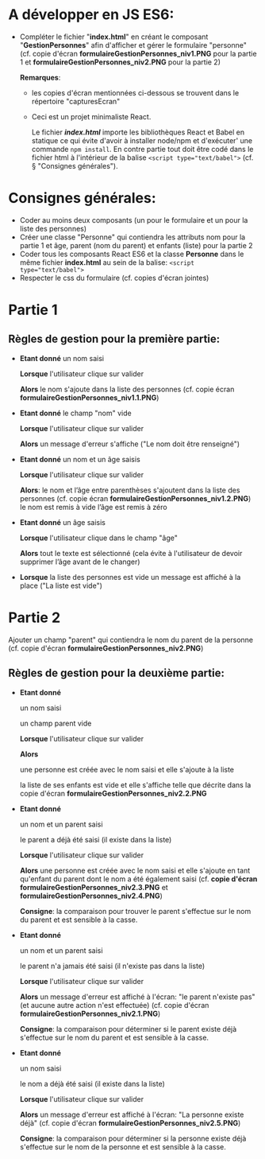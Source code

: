 # A développer en JS ES6:

- Compléter le fichier "**index.html**" en créant le composant "**GestionPersonnes**" afin d'afficher et gérer le formulaire "personne"
  (cf. copie d'écran **formulaireGestionPersonnes_niv1.PNG** pour la partie 1 et **formulaireGestionPersonnes_niv2.PNG** pour la partie 2)

  **Remarques**:

  - les copies d'écran mentionnées ci-dessous se trouvent dans le répertoire "capturesEcran"
  - Ceci est un projet minimaliste React.

    Le fichier **_index.html_** importe les bibliothèques React et Babel en statique ce qui évite d'avoir à installer node/npm et d'exécuter' une commande `npm install`. En contre partie tout doit être codé dans le fichier html à l'intérieur de la balise `<script type="text/babel">` (cf. § "Consignes générales").

# Consignes générales:

- Coder au moins deux composants (un pour le formulaire et un pour la liste des personnes)
- Créer une classe "Personne" qui contiendra les attributs nom pour la partie 1 et âge, parent (nom du parent) et enfants (liste) pour la partie 2
- Coder tous les composants React ES6 et la classe **Personne** dans le même fichier **index.html** au sein de la balise: `<script type="text/babel">`
- Respecter le css du formulaire (cf. copies d'écran jointes)

# Partie 1

## Règles de gestion pour la première partie:

- **Etant donné** un nom saisi

  **Lorsque** l'utilisateur clique sur valider

  **Alors** le nom s'ajoute dans la liste des personnes (cf. copie écran **formulaireGestionPersonnes_niv1.1.PNG**)

- **Etant donné** le champ "nom" vide

  **Lorsque** l'utilisateur clique sur valider

  **Alors** un message d'erreur s'affiche ("Le nom doit être renseigné")

- **Etant donné** un nom et un âge saisis

  **Lorsque** l'utilisateur clique sur valider

  **Alors**:
  le nom et l’âge entre parenthèses s'ajoutent dans la liste des personnes (cf. copie écran **formulaireGestionPersonnes_niv1.2.PNG**)
  le nom est remis à vide
  l’âge est remis à zéro

- **Etant donné** un âge saisis

  **Lorsque** l'utilisateur clique dans le champ "âge"

  **Alors** tout le texte est sélectionné (cela évite à l'utilisateur de devoir supprimer l’âge avant de le changer)

- **Lorsque** la liste des personnes est vide un message est affiché à la place ("La liste est vide")

# Partie 2

Ajouter un champ "parent" qui contiendra le nom du parent de la personne (cf. copie d'écran **formulaireGestionPersonnes_niv2.PNG**)

## Règles de gestion pour la deuxième partie:

- **Etant donné**

  un nom saisi

  un champ parent vide

  **Lorsque** l'utilisateur clique sur valider

  **Alors**

  une personne est créée avec le nom saisi et elle s'ajoute à la liste

  la liste de ses enfants est vide et elle s'affiche telle que décrite dans la copie d'écran **formulaireGestionPersonnes_niv2.2.PNG**

- **Etant donné**

  un nom et un parent saisi

  le parent a déjà été saisi (il existe dans la liste)

  **Lorsque** l'utilisateur clique sur valider

  **Alors** une personne est créée avec le nom saisi et elle s'ajoute
  en tant qu'enfant du parent dont le nom a été également saisi
  (cf. **copie d'écran formulaireGestionPersonnes_niv2.3.PNG** et **formulaireGestionPersonnes_niv2.4.PNG**)

  **Consigne**: la comparaison pour trouver le parent s'effectue sur le nom du parent et est sensible à la casse.

- **Etant donné**

  un nom et un parent saisi

  le parent n'a jamais été saisi (il n'existe pas dans la liste)

  **Lorsque** l'utilisateur clique sur valider

  **Alors** un message d'erreur est affiché à l'écran: "le parent n'existe pas" (et aucune autre action n'est effectuée)
  (cf. copie d'écran **formulaireGestionPersonnes_niv2.1.PNG**)

  **Consigne**: la comparaison pour déterminer si le parent existe déjà s'effectue sur le nom du parent et est sensible à la casse.

- **Etant donné**

  un nom saisi

  le nom a déjà été saisi (il existe dans la liste)

  **Lorsque** l'utilisateur clique sur valider

  **Alors** un message d'erreur est affiché à l'écran: "La personne existe déjà" (cf. copie d'écran **formulaireGestionPersonnes_niv2.5.PNG**)

  **Consigne**: la comparaison pour déterminer si la personne existe déjà s'effectue sur le nom de la personne et est sensible à la casse.
